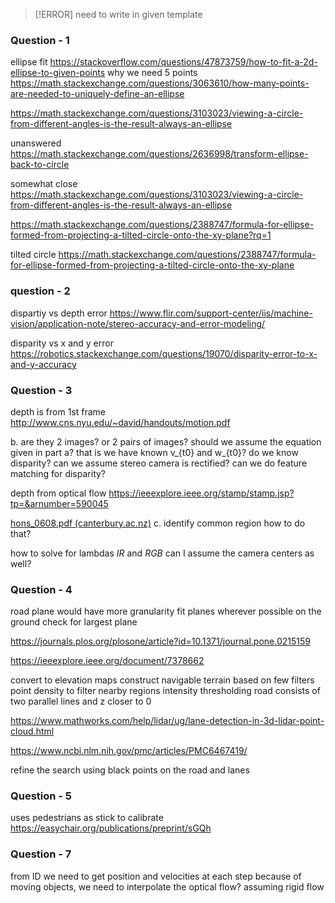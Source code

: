 >[!ERROR]
>need to write in given template

### Question - 1

ellipse fit 
https://stackoverflow.com/questions/47873759/how-to-fit-a-2d-ellipse-to-given-points
why we need 5 points 
https://math.stackexchange.com/questions/3063610/how-many-points-are-needed-to-uniquely-define-an-ellipse


https://math.stackexchange.com/questions/3103023/viewing-a-circle-from-different-angles-is-the-result-always-an-ellipse

unanswered
https://math.stackexchange.com/questions/2636998/transform-ellipse-back-to-circle


somewhat close 
https://math.stackexchange.com/questions/3103023/viewing-a-circle-from-different-angles-is-the-result-always-an-ellipse

https://math.stackexchange.com/questions/2388747/formula-for-ellipse-formed-from-projecting-a-tilted-circle-onto-the-xy-plane?rq=1


tilted circle
https://math.stackexchange.com/questions/2388747/formula-for-ellipse-formed-from-projecting-a-tilted-circle-onto-the-xy-plane

### question - 2
dispartiy vs depth error
https://www.flir.com/support-center/iis/machine-vision/application-note/stereo-accuracy-and-error-modeling/

disparity vs x and y error 
https://robotics.stackexchange.com/questions/19070/disparity-error-to-x-and-y-accuracy
### Question - 3
depth is from 1st frame
http://www.cns.nyu.edu/~david/handouts/motion.pdf

b. 
are they 2 images? or 2 pairs of images? 
should we assume the equation given in part a? 
that is we have known v_{t0} and w_{t0}?
do we know disparity? 
can we assume stereo camera is rectified? 
can we do feature matching for disparity?

depth from optical flow 
https://ieeexplore.ieee.org/stamp/stamp.jsp?tp=&arnumber=590045


[hons_0608.pdf (canterbury.ac.nz)](https://www.csse.canterbury.ac.nz/research/reports/HonsReps/2006/hons_0608.pdf)
c. 
identify common region
how to do that? 

how to solve for lambdas $IR$ and $RGB$ 
can I assume the camera centers as well? 

### Question - 4

road plane would have more granularity 
fit planes wherever possible on the ground
check for largest plane 

https://journals.plos.org/plosone/article?id=10.1371/journal.pone.0215159

https://ieeexplore.ieee.org/document/7378662

convert to elevation maps 
construct navigable terrain based on few filters 
point density to filter nearby regions
intensity thresholding
road consists of two parallel lines 
and z closer to 0 


https://www.mathworks.com/help/lidar/ug/lane-detection-in-3d-lidar-point-cloud.html

https://www.ncbi.nlm.nih.gov/pmc/articles/PMC6467419/

refine the search using black points on the road
and lanes

### Question - 5
uses pedestrians as stick to calibrate
https://easychair.org/publications/preprint/sGQh


### Question - 7
from ID we need to get position and velocities at each step 
because of moving objects, we need to interpolate the optical flow? 
assuming rigid flow 
